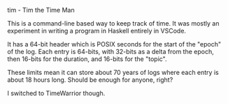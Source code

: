 tim - Tim the Time Man

This is a command-line based way to keep track of time.
It was mostly an experiment in writing a program in Haskell entirely in VSCode.

It has a 64-bit header which is POSIX seconds for the start of the "epoch" of the log.
Each entry is 64-bits, with 32-bits as a delta from the epoch, then 16-bits for the duration, and 16-bits for the "topic".

These limits mean it can store about 70 years of logs where each entry is about 18 hours long. Should be enough for anyone, right?

I switched to TimeWarrior though.